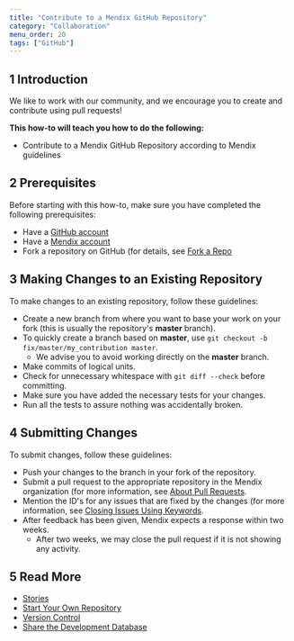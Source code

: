 ```yaml
---
title: "Contribute to a Mendix GitHub Repository"
category: "Collaboration"
menu_order: 20
tags: ["GitHub"]
---
```


## 1 Introduction

We like to work with our community, and we encourage you to create and contribute using pull requests!

**This how-to will teach you how to do the following:**

* Contribute to a Mendix GitHub Repository according to Mendix guidelines

## 2 Prerequisites

Before starting with this how-to, make sure you have completed the following prerequisites:

* Have a [GitHub account](https://github.com/join)
* Have a [Mendix account](https://home.mendix.com/)
* Fork a repository on GitHub (for details, see [Fork a Repo](https://help.github.com/articles/fork-a-repo/)

## 3 Making Changes to an Existing Repository

To make changes to an existing repository, follow these guidelines:

* Create a new branch from where you want to base your work on your fork (this is usually the repository's **master** branch).
* To quickly create a branch based on **master**, use `git checkout -b fix/master/my_contribution master`.
	* We advise you to avoid working directly on the **master** branch.
* Make commits of logical units.
* Check for unnecessary whitespace with `git diff --check` before committing.
* Make sure you have added the necessary tests for your changes.
* Run all the tests to assure nothing was accidentally broken.

## 4 Submitting Changes

To submit changes, follow these guidelines:

* Push your changes to the branch in your fork of the repository.
* Submit a pull request to the appropriate repository in the Mendix organization (for more information, see [About Pull Requests](https://help.github.com/articles/using-pull-requests/).
* Mention the ID's for any issues that are fixed by the changes (for more information, see [Closing Issues Using Keywords](https://help.github.com/articles/closing-issues-via-commit-messages#closing-issues-with-pull-requests).
* After feedback has been given, Mendix expects a response within two weeks.
	* After two weeks, we may close the pull request if it is not showing any activity.

## 5 Read More

* [Stories](/developerportal/collaborate/stories)
* [Start Your Own Repository](starting-your-own-repository)
* [Version Control](/refguide/version-control)
* [Share the Development Database](sharing-the-development-database)
